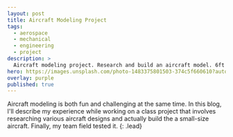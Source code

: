 ```yaml
---
layout: post
title: Aircraft Modeling Project
tags:
  - aerospace
  - mechanical
  - engineering
  - project
description: >
  Aircraft modeling project. Research and build an aircraft model. 6ft by 3ft dimension.
hero: https://images.unsplash.com/photo-1483375801503-374c5f660610?auto=format&fit=crop&w=1350&q=60&ixid=dW5zcGxhc2guY29tOzs7Ozs%3D
overlay: purple
published: true
---
```

Aircraft modeling is both fun and challenging at the same time. In this blog, I'll describe
my experience while working on a class project that involves researching various aircraft designs
and actually build the a small-size aircraft. Finally, my team field tested it.
{: .lead}
